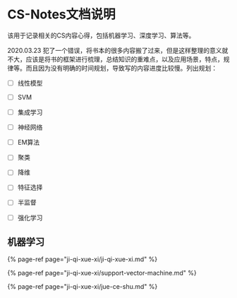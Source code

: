 # CS-Notes文档说明

该用于记录相关的CS内容心得，包括机器学习、深度学习、算法等。

2020.03.23 犯了一个错误，将书本的很多内容搬了过来，但是这样整理的意义就不大，应该是将书的框架进行梳理，总结知识的重难点，以及应用场景，特点，规律等。而且因为没有明确的时间规划，导致写的内容进度比较慢。列出规划：

* [ ] 线性模型
* [ ] SVM
* [ ] 集成学习
* [ ] 神经网络
* [ ] EM算法
* [ ] 聚类
* [ ] 降维
* [ ] 特征选择
* [ ] 半监督
* [ ] 强化学习



## 机器学习

{% page-ref page="ji-qi-xue-xi/ji-qi-xue-xi.md" %}

{% page-ref page="ji-qi-xue-xi/support-vector-machine.md" %}

{% page-ref page="ji-qi-xue-xi/jue-ce-shu.md" %}





